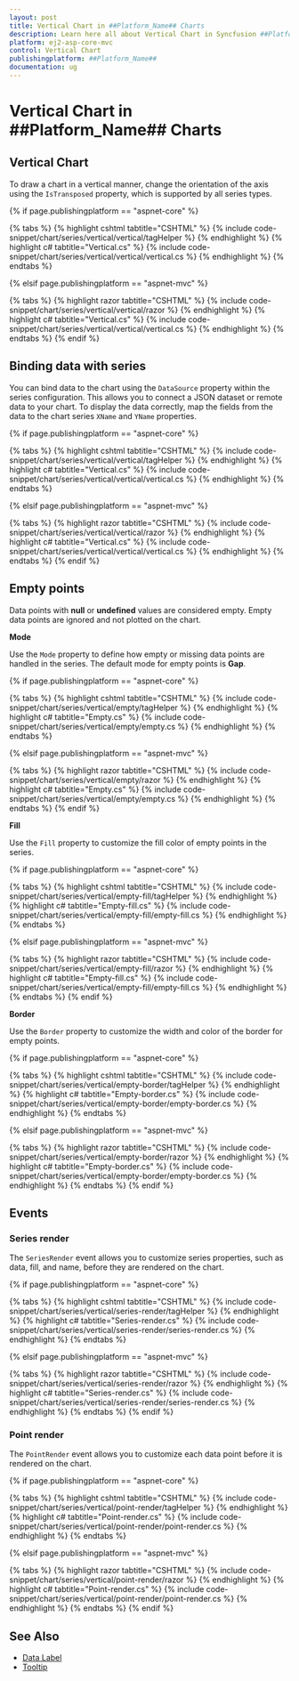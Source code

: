 ```yaml
---
layout: post
title: Vertical Chart in ##Platform_Name## Charts
description: Learn here all about Vertical Chart in Syncfusion ##Platform_Name## Charts component of Syncfusion Essential JS 2 and more.
platform: ej2-asp-core-mvc
control: Vertical Chart
publishingplatform: ##Platform_Name##
documentation: ug
---
```



# Vertical Chart in ##Platform_Name## Charts

## Vertical Chart

To draw a chart in a vertical manner, change the orientation of the axis using the `IsTransposed` property, which is supported by all series types.

{% if page.publishingplatform == "aspnet-core" %}

{% tabs %}
{% highlight cshtml tabtitle="CSHTML" %}
{% include code-snippet/chart/series/vertical/vertical/tagHelper %}
{% endhighlight %}
{% highlight c# tabtitle="Vertical.cs" %}
{% include code-snippet/chart/series/vertical/vertical/vertical.cs %}
{% endhighlight %}
{% endtabs %}

{% elsif page.publishingplatform == "aspnet-mvc" %}

{% tabs %}
{% highlight razor tabtitle="CSHTML" %}
{% include code-snippet/chart/series/vertical/vertical/razor %}
{% endhighlight %}
{% highlight c# tabtitle="Vertical.cs" %}
{% include code-snippet/chart/series/vertical/vertical/vertical.cs %}
{% endhighlight %}
{% endtabs %}
{% endif %}

## Binding data with series

You can bind data to the chart using the `DataSource` property within the series configuration. This allows you to connect a JSON dataset or remote data to your chart. To display the data correctly, map the fields from the data to the chart series `XName` and `YName` properties.

{% if page.publishingplatform == "aspnet-core" %}

{% tabs %}
{% highlight cshtml tabtitle="CSHTML" %}
{% include code-snippet/chart/series/vertical/vertical/tagHelper %}
{% endhighlight %}
{% highlight c# tabtitle="Vertical.cs" %}
{% include code-snippet/chart/series/vertical/vertical/vertical.cs %}
{% endhighlight %}
{% endtabs %}

{% elsif page.publishingplatform == "aspnet-mvc" %}

{% tabs %}
{% highlight razor tabtitle="CSHTML" %}
{% include code-snippet/chart/series/vertical/vertical/razor %}
{% endhighlight %}
{% highlight c# tabtitle="Vertical.cs" %}
{% include code-snippet/chart/series/vertical/vertical/vertical.cs %}
{% endhighlight %}
{% endtabs %}
{% endif %}

## Empty points

Data points with **null** or **undefined** values are considered empty. Empty data points are ignored and not plotted on the chart.

**Mode**

Use the `Mode` property to define how empty or missing data points are handled in the series. The default mode for empty points is **Gap**.

{% if page.publishingplatform == "aspnet-core" %}

{% tabs %}
{% highlight cshtml tabtitle="CSHTML" %}
{% include code-snippet/chart/series/vertical/empty/tagHelper %}
{% endhighlight %}
{% highlight c# tabtitle="Empty.cs" %}
{% include code-snippet/chart/series/vertical/empty/empty.cs %}
{% endhighlight %}
{% endtabs %}

{% elsif page.publishingplatform == "aspnet-mvc" %}

{% tabs %}
{% highlight razor tabtitle="CSHTML" %}
{% include code-snippet/chart/series/vertical/empty/razor %}
{% endhighlight %}
{% highlight c# tabtitle="Empty.cs" %}
{% include code-snippet/chart/series/vertical/empty/empty.cs %}
{% endhighlight %}
{% endtabs %}
{% endif %}

**Fill**

Use the `Fill` property to customize the fill color of empty points in the series.

{% if page.publishingplatform == "aspnet-core" %}

{% tabs %}
{% highlight cshtml tabtitle="CSHTML" %}
{% include code-snippet/chart/series/vertical/empty-fill/tagHelper %}
{% endhighlight %}
{% highlight c# tabtitle="Empty-fill.cs" %}
{% include code-snippet/chart/series/vertical/empty-fill/empty-fill.cs %}
{% endhighlight %}
{% endtabs %}

{% elsif page.publishingplatform == "aspnet-mvc" %}

{% tabs %}
{% highlight razor tabtitle="CSHTML" %}
{% include code-snippet/chart/series/vertical/empty-fill/razor %}
{% endhighlight %}
{% highlight c# tabtitle="Empty-fill.cs" %}
{% include code-snippet/chart/series/vertical/empty-fill/empty-fill.cs %}
{% endhighlight %}
{% endtabs %}
{% endif %}

**Border**

Use the `Border` property to customize the width and color of the border for empty points.

{% if page.publishingplatform == "aspnet-core" %}

{% tabs %}
{% highlight cshtml tabtitle="CSHTML" %}
{% include code-snippet/chart/series/vertical/empty-border/tagHelper %}
{% endhighlight %}
{% highlight c# tabtitle="Empty-border.cs" %}
{% include code-snippet/chart/series/vertical/empty-border/empty-border.cs %}
{% endhighlight %}
{% endtabs %}

{% elsif page.publishingplatform == "aspnet-mvc" %}

{% tabs %}
{% highlight razor tabtitle="CSHTML" %}
{% include code-snippet/chart/series/vertical/empty-border/razor %}
{% endhighlight %}
{% highlight c# tabtitle="Empty-border.cs" %}
{% include code-snippet/chart/series/vertical/empty-border/empty-border.cs %}
{% endhighlight %}
{% endtabs %}
{% endif %}

## Events

### Series render

The `SeriesRender` event allows you to customize series properties, such as data, fill, and name, before they are rendered on the chart.

{% if page.publishingplatform == "aspnet-core" %}

{% tabs %}
{% highlight cshtml tabtitle="CSHTML" %}
{% include code-snippet/chart/series/vertical/series-render/tagHelper %}
{% endhighlight %}
{% highlight c# tabtitle="Series-render.cs" %}
{% include code-snippet/chart/series/vertical/series-render/series-render.cs %}
{% endhighlight %}
{% endtabs %}

{% elsif page.publishingplatform == "aspnet-mvc" %}

{% tabs %}
{% highlight razor tabtitle="CSHTML" %}
{% include code-snippet/chart/series/vertical/series-render/razor %}
{% endhighlight %}
{% highlight c# tabtitle="Series-render.cs" %}
{% include code-snippet/chart/series/vertical/series-render/series-render.cs %}
{% endhighlight %}
{% endtabs %}
{% endif %}

### Point render

The `PointRender` event allows you to customize each data point before it is rendered on the chart.

{% if page.publishingplatform == "aspnet-core" %}

{% tabs %}
{% highlight cshtml tabtitle="CSHTML" %}
{% include code-snippet/chart/series/vertical/point-render/tagHelper %}
{% endhighlight %}
{% highlight c# tabtitle="Point-render.cs" %}
{% include code-snippet/chart/series/vertical/point-render/point-render.cs %}
{% endhighlight %}
{% endtabs %}

{% elsif page.publishingplatform == "aspnet-mvc" %}

{% tabs %}
{% highlight razor tabtitle="CSHTML" %}
{% include code-snippet/chart/series/vertical/point-render/razor %}
{% endhighlight %}
{% highlight c# tabtitle="Point-render.cs" %}
{% include code-snippet/chart/series/vertical/point-render/point-render.cs %}
{% endhighlight %}
{% endtabs %}
{% endif %}


## See Also

* [Data Label](../data-labels)
* [Tooltip](../tool-tip)